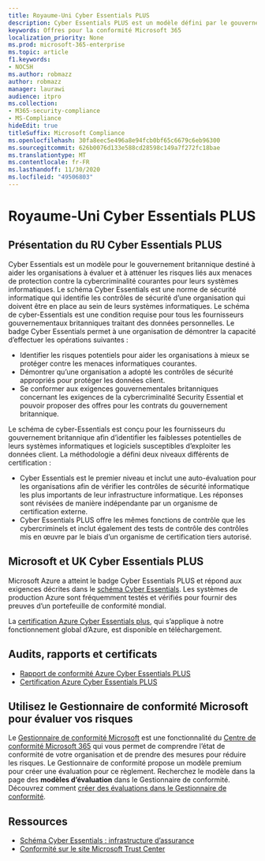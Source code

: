 ```yaml
---
title: Royaume-Uni Cyber Essentials PLUS
description: Cyber Essentials PLUS est un modèle défini par le gouvernement britannique pour aider les organisations à se protéger contre les menaces courantes de protection contre la cybercriminalité.
keywords: Offres pour la conformité Microsoft 365
localization_priority: None
ms.prod: microsoft-365-enterprise
ms.topic: article
f1.keywords:
- NOCSH
ms.author: robmazz
author: robmazz
manager: laurawi
audience: itpro
ms.collection:
- M365-security-compliance
- MS-Compliance
hideEdit: true
titleSuffix: Microsoft Compliance
ms.openlocfilehash: 30fa8eec5e496a8e94fcb0bf65c6679c6eb96300
ms.sourcegitcommit: 626b0076d133e588cd28598c149a7f272fc18bae
ms.translationtype: MT
ms.contentlocale: fr-FR
ms.lasthandoff: 11/30/2020
ms.locfileid: "49506803"
---
```

# <a name="united-kingdom-cyber-essentials-plus"></a>Royaume-Uni Cyber Essentials PLUS

## <a name="uk-cyber-essentials-plus-overview"></a>Présentation du RU Cyber Essentials PLUS

Cyber Essentials est un modèle pour le gouvernement britannique destiné à aider les organisations à évaluer et à atténuer les risques liés aux menaces de protection contre la cybercriminalité courantes pour leurs systèmes informatiques. Le schéma Cyber Essentials est une norme de sécurité informatique qui identifie les contrôles de sécurité d’une organisation qui doivent être en place au sein de leurs systèmes informatiques. Le schéma de cyber-Essentials est une condition requise pour tous les fournisseurs gouvernementaux britanniques traitant des données personnelles. Le badge Cyber Essentials permet à une organisation de démontrer la capacité d’effectuer les opérations suivantes :

- Identifier les risques potentiels pour aider les organisations à mieux se protéger contre les menaces informatiques courantes.
- Démontrer qu’une organisation a adopté les contrôles de sécurité appropriés pour protéger les données client.
- Se conformer aux exigences gouvernementales britanniques concernant les exigences de la cybercriminalité Security Essential et pouvoir proposer des offres pour les contrats du gouvernement britannique.

Le schéma de cyber-Essentials est conçu pour les fournisseurs du gouvernement britannique afin d’identifier les faiblesses potentielles de leurs systèmes informatiques et logiciels susceptibles d’exploiter les données client. La méthodologie a défini deux niveaux différents de certification :

- Cyber Essentials est le premier niveau et inclut une auto-évaluation pour les organisations afin de vérifier les contrôles de sécurité informatique les plus importants de leur infrastructure informatique. Les réponses sont révisées de manière indépendante par un organisme de certification externe.
- Cyber Essentials PLUS offre les mêmes fonctions de contrôle que les cybercriminels et inclut également des tests de contrôle des contrôles mis en œuvre par le biais d’un organisme de certification tiers autorisé.

## <a name="microsoft-and-uk-cyber-essentials-plus"></a>Microsoft et UK Cyber Essentials PLUS

Microsoft Azure a atteint le badge Cyber Essentials PLUS et répond aux exigences décrites dans le [schéma Cyber Essentials](https://go.microsoft.com/fwlink/p/?linkid=2099398). Les systèmes de production Azure sont fréquemment testés et vérifiés pour fournir des preuves d’un portefeuille de conformité mondial.

La [certification Azure Cyber Essentials plus](https://aka.ms/AzureCyberEPlusCert), qui s’applique à notre fonctionnement global d’Azure, est disponible en téléchargement.

## <a name="audits-reports-and-certificates"></a>Audits, rapports et certificats

- [Rapport de conformité Azure Cyber Essentials PLUS](https://aka.ms/AzureCyberEPlusReport)
- [Certification Azure Cyber Essentials PLUS](https://aka.ms/AzureCyberEPlusCert)

## <a name="use-microsoft-compliance-manager-to-assess-your-risk"></a>Utilisez le Gestionnaire de conformité Microsoft pour évaluer vos risques

Le [Gestionnaire de conformité Microsoft](https://docs.microsoft.com/microsoft-365/compliance/compliance-manager) est une fonctionnalité du [Centre de conformité Microsoft 365](https://docs.microsoft.com/microsoft-365/compliance/microsoft-365-compliance-center) qui vous permet de comprendre l’état de conformité de votre organisation et de prendre des mesures pour réduire les risques. Le Gestionnaire de conformité propose un modèle premium pour créer une évaluation pour ce règlement. Recherchez le modèle dans la page des **modèles d’évaluation** dans le Gestionnaire de conformité. Découvrez comment [créer des évaluations dans le Gestionnaire de conformité](https://docs.microsoft.com/microsoft-365/compliance/compliance-manager-assessments).

## <a name="resources"></a>Ressources

- [Schéma Cyber Essentials : infrastructure d’assurance](https://www.cyberaware.gov.uk/cyberessentials/files/assurance-framework.pdf)
- [Conformité sur le site Microsoft Trust Center](https://www.microsoft.com/trust-center/compliance/compliance-overview)
